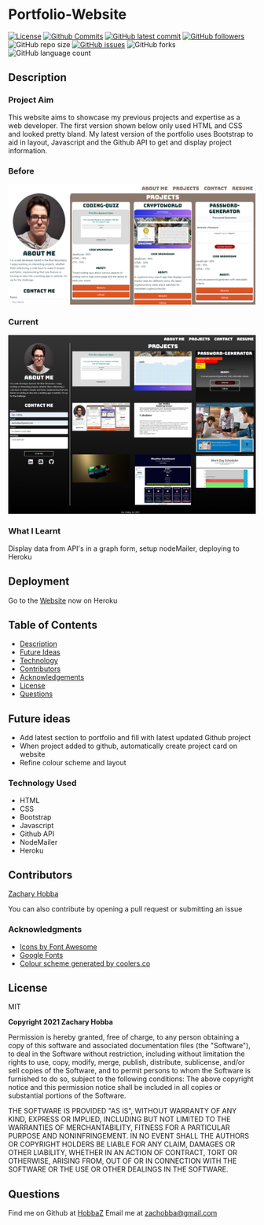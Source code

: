# Portfolio-Website

[![License](https://img.shields.io/badge/License-MIT-blue.svg)](https://choosealicense.com/licenses/mit/)
[![Github Commits](https://img.shields.io/github/commit-activity/w/HobbaZ/Portfolio-Website)](https://github.com/HobbaZ/Portfolio-Website/commits)
[![GitHub latest commit](https://img.shields.io/github/last-commit/HobbaZ/Portfolio-Website)](https://github.com/HobbaZ/Portfolio-Website/branches)
[![GitHub followers](https://img.shields.io/github/followers/HobbaZ.svg)]()
![GitHub repo size](https://img.shields.io/github/repo-size/HobbaZ/Portfolio-Website)
[![GitHub issues](https://img.shields.io/github/issues/HobbaZ/Portfolio-Website)](https://img.shields.io/github/issues/HobbaZ/Portfolio-Website)
![GitHub forks](https://img.shields.io/github/forks/HobbaZ/Portfolio-Website)
![GitHub language count](https://img.shields.io/github/languages/count/HobbaZ/Portfolio-Website)

## Description
### Project Aim ###

This website aims to showcase my previous projects and expertise as a web developer. The first version shown below only used HTML and CSS and looked pretty bland. My latest version of the portfolio uses Bootstrap to aid in layout, Javascript and the Github API to get and display project information. 

### Before
![portfolio screenshot](/public/assets/images/website-revamp.PNG)

### Current
![portfolio screenshot](/public/assets/images/portfolio.png)

### What I Learnt ###
Display data from API's in a graph form, setup nodeMailer, deploying to Heroku

## Deployment
Go to the [Website](https://zachobbawebdev.herokuapp.com/) now on Heroku

## Table of Contents
- [Description](#description)
- [Future Ideas](#future-ideas)
- [Technology](#technology)
- [Contributors](#contributors)
- [Acknowledgements](#acknowledgements)
- [License](#license)
- [Questions](#questions)

## Future ideas
- Add latest section to portfolio and fill with latest updated Github project
- When project added to github, automatically create project card on website
- Refine colour scheme and layout

### Technology Used
- HTML
- CSS
- Bootstrap
- Javascript
- Github API
- NodeMailer
- Heroku

## Contributors
[Zachary Hobba](https://github.com/HobbaZ)

You can also contribute by opening a pull request or submitting an issue

### Acknowledgments
- [Icons by Font Awesome](https://fontawesome.com/)
- [Google Fonts](https://fonts.google.com/)
- [Colour scheme generated by coolers.co](https://coolors.co/)

## License

MIT

**Copyright 2021 Zachary Hobba**

Permission is hereby granted, free of charge, to any person obtaining a copy of this software and associated documentation files (the "Software"), to deal in the Software without restriction, including without limitation the rights to use, copy, modify, merge, publish, distribute, sublicense, and/or sell copies of the Software, and to permit persons to whom the Software is furnished to do so, subject to the following conditions:
The above copyright notice and this permission notice shall be included in all copies or substantial portions of the Software.
    
THE SOFTWARE IS PROVIDED "AS IS", WITHOUT WARRANTY OF ANY KIND, EXPRESS OR IMPLIED, INCLUDING BUT NOT LIMITED TO THE WARRANTIES OF MERCHANTABILITY, FITNESS FOR A PARTICULAR PURPOSE AND NONINFRINGEMENT. IN NO EVENT SHALL THE AUTHORS OR COPYRIGHT HOLDERS BE LIABLE FOR ANY CLAIM, DAMAGES OR OTHER LIABILITY, WHETHER IN AN ACTION OF CONTRACT, TORT OR OTHERWISE, ARISING FROM, OUT OF OR IN CONNECTION WITH THE SOFTWARE OR THE USE OR OTHER DEALINGS IN THE SOFTWARE.

## Questions

Find me on Github at [HobbaZ](https://github.com/HobbaZ)
Email me at [zachobba@gmail.com](zachobba@gmail.com)